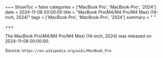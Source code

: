 +++
ShowToc = false
categories = ['MacBook Pro', 'MacBook-Pro', '2024']
date = 2024-11-08 00:00:00
title = "MacBook Pro(M4/M4 Pro/M4 Max) (14-inch, 2024)"
tags = ['MacBook Pro', 'MacBook-Pro', '2024']
summary = " "

+++

The MacBook Pro(M4/M4 Pro/M4 Max) (14-inch, 2024) was released on 2024-11-08 00:00:00.

Source: `https://en.wikipedia.org/wiki/MacBook_Pro`


